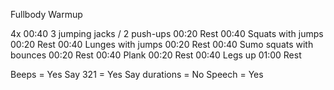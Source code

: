 Fullbody Warmup

4x
00:40 3 jumping jacks / 2 push-ups
00:20 Rest
00:40 Squats with jumps
00:20 Rest
00:40 Lunges with jumps
00:20 Rest
00:40 Sumo squats with bounces
00:20 Rest
00:40 Plank
00:20 Rest
00:40 Legs up
01:00 Rest

Beeps = Yes
Say 321 = Yes
Say durations = No
Speech = Yes